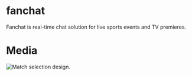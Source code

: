 # fanchat
Fanchat is real-time chat solution for live sports events and TV premieres.

# Media
![Match selection design.](https://user-images.githubusercontent.com/69903274/202314664-d5fcf493-5df4-46c2-ac11-177c09ed06f4.png)

